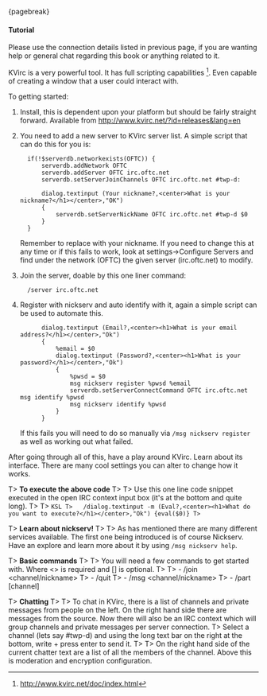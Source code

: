 {pagebreak}

#### Tutorial
Please use the connection details listed in previous page, if you are wanting help or general chat regarding this book or anything related to it.

KVirc is a very powerful tool. It has full scripting capabilities [^KVSDocs]. Even capable of creating a window that a user could interact with.

To getting started:

1. Install, this is dependent upon your platform but should be fairly straight forward. Available from http://www.kvirc.net/?id=releases&lang=en
2. You need to add a new server to KVirc server list.
    A simple script that can do this for you is:
    
    ```KSL
      if(!$serverdb.networkexists(OFTC)) {
          serverdb.addNetwork OFTC
          serverdb.addServer OFTC irc.oftc.net
          serverdb.setServerJoinChannels OFTC irc.oftc.net #twp-d:

          dialog.textinput (Your nickname?,<center>What is your nickname?</h1></center>,"OK")
          {
              serverdb.setServerNickName OFTC irc.oftc.net #twp-d $0
          }
      }
    ```
    Remember to replace <nick> with your nickname.
    If you need to change this at any time or if this fails to work, look at settings->Configure Servers and find under the network (OFTC) the given server (irc.oftc.net) to modify.
3. Join the server, doable by this one liner command:

    ```KSL
      /server irc.oftc.net
    ```
4. Register with nickserv and auto identify with it, again a simple script can be used to automate this.

    ```KSL
          dialog.textinput (Email?,<center><h1>What is your email address?</h1></center>,"Ok")
          {
              %email = $0
              dialog.textinput (Password?,<center><h1>What is your password?</h1></center>,"Ok")
              {
                  %pwsd = $0
                  msg nickserv register %pwsd %email
                  serverdb.setServerConnectCommand OFTC irc.oftc.net msg identify %pwsd
                  msg nickserv identify %pwsd
              }
          }
    ```
    If this fails you will need to do so manually via ``/msg nickserv register`` as well as working out what failed.

After going through all of this, have a play around KVirc. Learn about its interface. There are many cool settings you can alter to change how it works.

T> **To execute the above code**
T>
T> Use this one line code snippet executed in the open IRC context input box (it's at the bottom and quite long).
T>
T> ``` KSL
T>   /dialog.textinput -m (Eval?,<center><h1>What do you want to execute?</h1></center>,"Ok") {eval($0)}
T> ```

T> **Learn about nickserv!**
T>
T> As has mentioned there are many different services available. The first one being introduced is of course Nickserv. Have an explore and learn more about it by using ``/msg nickserv help``.

T> **Basic commands**
T>
T> You will need a few commands to get started with. Where <> is required and [] is optional.
T>
T> - /join <channel/nickname>
T> - /quit
T> - /msg <channel/nickname> <msg>
T> - /part [channel]

T> **Chatting**
T>
T> To chat in KVirc, there is a list of channels and private messages from people on the left. On the right hand side there are messages from the source. Now there will also be an IRC context which will group channels and private messages per server connection.
T> Select a channel (lets say #twp-d) and using the long text bar on the right at the bottom, write + press enter to send it.
T>
T> On the right hand side of the current chatter text are a list of all the members of the channel. Above this is moderation and encryption configuration.

[^KVSDocs]: http://www.kvirc.net/doc/index.html